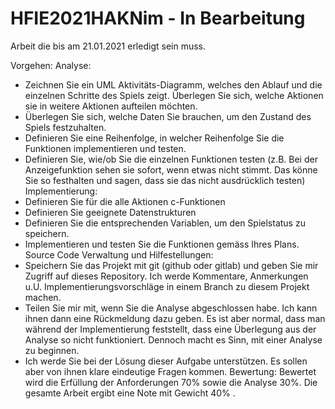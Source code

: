 # HFIE2021HAKNim - In Bearbeitung


Arbeit die bis am 21.01.2021 erledigt sein muss.

Vorgehen:
Analyse:
-	Zeichnen Sie ein UML Aktivitäts-Diagramm, welches den Ablauf und die einzelnen Schritte des Spiels zeigt. Überlegen Sie sich, welche Aktionen sie in weitere Aktionen aufteilen möchten. 
-	Überlegen Sie sich, welche Daten Sie brauchen, um den Zustand des Spiels festzuhalten.
-	Definieren Sie eine Reihenfolge, in welcher Reihenfolge Sie die Funktionen implementieren und testen.
-	Definieren Sie, wie/ob Sie die einzelnen Funktionen testen (z.B. Bei der Anzeigefunktion sehen sie sofort, wenn etwas nicht stimmt. Das könne Sie so festhalten und sagen, dass sie das nicht ausdrücklich testen)
Implementierung:
-	Definieren Sie für die alle Aktionen c-Funktionen
-	Definieren Sie geeignete Datenstrukturen
-	Definieren Sie die entsprechenden Variablen,  um den Spielstatus zu speichern.
-	Implementieren und testen Sie die Funktionen gemäss Ihres Plans.
Source Code Verwaltung und Hilfestellungen:
-	Speichern Sie das Projekt mit git (github oder gitlab) und geben Sie mir Zugriff auf dieses Repository. Ich werde Kommentare, Anmerkungen u.U. Implementierungsvorschläge  in einem Branch zu diesem Projekt machen.
-	Teilen Sie mir mit, wenn Sie die Analyse abgeschlossen habe. Ich kann ihnen dann eine Rückmeldung dazu geben. Es ist aber normal, dass man während der Implementierung feststellt, dass eine Überlegung aus der Analyse so nicht funktioniert. Dennoch macht es Sinn, mit einer Analyse zu beginnen.
-	Ich werde Sie bei der Lösung dieser Aufgabe unterstützen. Es sollen aber von ihnen klare eindeutige Fragen kommen.
Bewertung:
Bewertet wird die Erfüllung der Anforderungen 70% sowie die Analyse 30%. Die gesamte Arbeit ergibt eine Note mit Gewicht 40% . 
